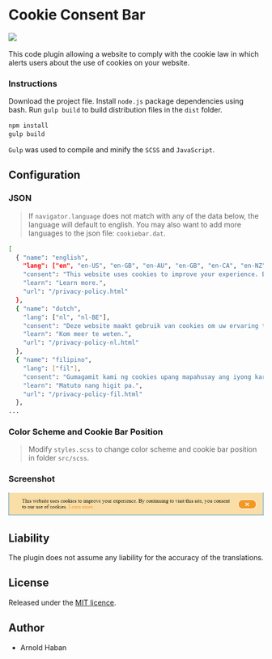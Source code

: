 # Cookie Consent Bar
![](https://img.shields.io/badge/version-1.0.0-orange.svg)

This code plugin allowing a website to comply with the cookie law in which alerts users about the use of cookies on your website.

### Instructions
  
Download the project file. Install `node.js` package dependencies using bash. Run `gulp build` to build distribution files in the `dist` folder.

```bash
npm install
gulp build
```

`Gulp` was used to compile and minify the `SCSS` and `JavaScript`.


## Configuration

### JSON

> If `navigator.language` does not match with any of the data below, the language will default to english. You may also want to add more languages to the json file: `cookiebar.dat`.

```bash
[
  { "name": "english",
    "lang": ["en", "en-US", "en-GB", "en-AU", "en-GB", "en-CA", "en-NZ", "en-IE", "en-ZA", "en-JM", "en-BZ", "en-TT"],
    "consent": "This website uses cookies to improve your experience. By continuing to visit this site, you consent to our use of cookies.",
    "learn": "Learn more.",
    "url": "/privacy-policy.html"
  },
  { "name": "dutch",
    "lang": ["nl", "nl-BE"],
    "consent": "Deze website maakt gebruik van cookies om uw ervaring te verbeteren. Door deze site te blijven bezoeken, stemt u in met het gebruik van cookies.",
    "learn": "Kom meer te weten.",
    "url": "/privacy-policy-nl.html"
  },
  { "name": "filipino",
    "lang": ["fil"],
    "consent": "Gumagamit kami ng cookies upang mapahusay ang iyong karanasan. Sa patuloy na pagbisita sa site na ito, pinapayagan mo ang aming paggamit ng mga cookies.",
    "learn": "Matuto nang higit pa.",
    "url": "/privacy-policy-fil.html"
  },
...
```

### Color Scheme and Cookie Bar Position

> Modify `styles.scss` to change color scheme and cookie bar position in folder `src/scss`.

### Screenshot

![](https://github.com/hsbyte/cookie-bar-consent/blob/master/.md/cookiebar.jpg)


## Liability

The plugin does not assume any liability for the accuracy of the translations.


## License

Released under the [MIT licence](http://opensource.org/licenses/MIT).


## Author

- Arnold Haban
